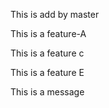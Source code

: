 This is add by master

This is a feature-A

This is a feature c

This is a feature E

This is a message
